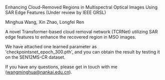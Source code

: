 Enhancing Cloud-Removed Regions in Multispectral Optical Images Using SAR Edge Features (Under review by IEEE GRSL)

Minghua Wang, Xin Zhao, Longfei Ren

A novel Transformer-based cloud removal network (TCRNet) utilizing SAR edge features to enhance the recovered region in MSO images.

We have attached one learned parameter as 'checkpointsnet_epoch_300.pth', and you can obtain the result by testing it on the SEN12MS-CR dataset.

If you have any questions, please get in touch with me (wangminghua@nankai.edu.cn).

